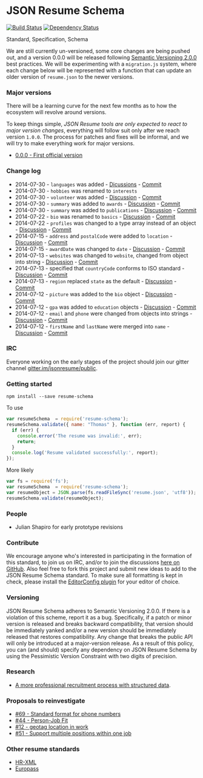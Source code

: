 # JSON Resume Schema

[![Build Status](https://api.travis-ci.org/jsonresume/resume-schema.svg)](http://travis-ci.org/jsonresume/resume-schema) [![Dependency Status](https://david-dm.org/jsonresume/resume-schema.svg)](https://david-dm.org/jsonresume/resume-schema)

Standard, Specification, Schema

We are still currently un-versioned, some core changes are being pushed out, and a version 0.0.0 will be released following [Semantic Versioning 2.0.0](SemVer.org) best practices. We will be experimenting with a `migration.js` system, where each change below will be represented with a function that can update an older version of `resume.json` to the newer versions.

### Major versions

There will be a learning curve for the next few months as to how the ecosystem will revolve around versions.

To keep things simple, *JSON Resume tools are only expected to react to major version changes*, everything will follow suit only after we reach version `1.0.0`. The process for patches and fixes will be informal, and we will try to make everything work for major versions.

* [0.0.0 - First official version](https://github.com/jsonresume/resume-schema/blob/0.0.0/schema.json)

### Change log

* 2014-07-30 - `languages` was added - [Dicussions](https://github.com/jsonresume/resume-schema/issues/34) - [Commit](https://github.com/jsonresume/resume-schema/commit/f02300e36ba076787d008928b29963c3ffce6121)
* 2014-07-30 - `hobbies` was renamed to `interests`
* 2014-07-30 - `volunteer` was added - [Discussion](https://github.com/jsonresume/resume-schema/issues/43) - [Commit](https://github.com/jsonresume/resume-schema/commit/dee007c2e373645b6b67d07a92aebf22fda5b95a)
* 2014-07-30 - `summary` was added to `awards` - [Discussion](https://github.com/jsonresume/resume-schema/issues/119) - [Commit](https://github.com/jsonresume/resume-schema/commit/db5e7bcfa3f373d1293d6af073753ee41e3c3ba9)
* 2014-07-30 - `summary` was added to `publications` - [Discussion](https://github.com/jsonresume/resume-schema/issues/126) - [Commit](https://github.com/jsonresume/resume-schema/pull/129)
* 2014-07-22 - `bio` was renamed to `basics` - [Discussion](https://github.com/jsonresume/resume-schema/issues/68) - [Commit](https://github.com/jsonresume/resume-schema/pull/117)
* 2014-07-22 - `profiles` was changed to a type array instead of an object - [Discussion](https://github.com/jsonresume/resume-schema/issues/6) - [Commit](https://github.com/jsonresume/resume-schema/issues/6)
* 2014-07-15 - `address` and `postalCode` were added to `location` - [Discussion](https://github.com/jsonresume/resume-schema/issues/76) - [Commit](https://github.com/jsonresume/resume-schema/pull/110)
* 2014-07-15 - `awardDate` was changed to `date` - [Discussion](https://github.com/jsonresume/resume-schema/pull/107) - [Commit](https://github.com/jsonresume/resume-schema/pull/107)
* 2014-07-13 - `websites` was changed to `website`, changed from object into string - [Discussion](https://github.com/jsonresume/resume-schema/issues/10) - [Commit](https://github.com/jsonresume/resume-schema/pull/101)
* 2014-07-13 - specified that `countryCode` conforms to ISO standard - [Discussion](https://github.com/jsonresume/resume-schema/pull/78) - [Commit](https://github.com/jsonresume/resume-schema/pull/78)
* 2014-07-13 - `region` replaced `state` as the default - [Discussion](https://github.com/jsonresume/resume-schema/issues/19) - [Commit](https://github.com/jsonresume/resume-schema/pull/99)
* 2014-07-12 - `picture` was added to the `bio` object - [Discussion](https://github.com/jsonresume/resume-schema/issues/29) - [Commit](https://github.com/jsonresume/resume-schema/pull/80)
* 2014-07-12 - `gpa` was added to `education` objects - [Discussion](https://github.com/jsonresume/resume-schema/issues/7) - [Commit](https://github.com/jsonresume/resume-schema/pull/97)
* 2014-07-12 - `email` and `phone` were changed from objects into strings - [Discussion](https://github.com/jsonresume/resume-schema/issues/27) - [Commit](https://github.com/jsonresume/resume-schema/pull/98)
* 2014-07-12 - `firstName` and `lastName` were merged into `name` - [Discussion](https://github.com/jsonresume/resume-schema/issues/4) - [Commit](https://github.com/jsonresume/resume-schema/commit/717b2a525f4f42e9994c54bfa3cdbe0cea5776a6)

### IRC

Everyone working on the early stages of the project should join our gitter channel [gitter.im/jsonresume/public](https://gitter.im/jsonresume/public).

### Getting started

```
npm install --save resume-schema
```

To use

```js
var resumeSchema  = require('resume-schema');
resumeSchema.validate({ name: "Thomas" }, function (err, report) {
  if (err) {
    console.error('The resume was invalid:', err);
    return;
  }
  console.log('Resume validated successfully:', report);
});
```

More likely

```js
var fs = require('fs');
var resumeSchema  = require('resume-schema');
var resumeObject = JSON.parse(fs.readFileSync('resume.json', 'utf8'));
resumeSchema.validate(resumeObject);
```

### People

* Julian Shapiro for early prototype revisions

### Contribute

We encourage anyone who's interested in participating in the formation of this standard, to join us on IRC, and/or to join the discussions [here on GitHub](https://github.com/jsonresume/resume-schema/issues). Also feel free to fork this project and submit new ideas to add to the JSON Resume Schema standard. To make sure all formatting is kept in check, please install the [EditorConfig plugin](http://editorconfig.org/) for your editor of choice.

### Versioning

JSON Resume Schema adheres to Semantic Versioning 2.0.0. If there is a violation of
this scheme, report it as a bug. Specifically, if a patch or minor version is
released and breaks backward compatibility, that version should be immediately
yanked and/or a new version should be immediately released that restores
compatibility. Any change that breaks the public API will only be introduced at
a major-version release. As a result of this policy, you can (and should)
specify any dependency on JSON Resume Schema by using the Pessimistic Version
Constraint with two digits of precision.

### Research

- [A more professional recruitment process with structured data](/research/A%20more%20professional%20recruitment%20process%20with%20structured%20CV%20data.pdf).

### Proposals to reinvestigate

* [#69 - Standard format for phone numbers](https://github.com/jsonresume/resume-schema/issues/69)
* [#44 - Person-Job Fit ](https://github.com/jsonresume/resume-schema/issues/44)
* [#12 - geotag location in work ](https://github.com/jsonresume/resume-schema/issues/12)
* [#51 - Support multiple positions within one job](https://github.com/jsonresume/resume-schema/issues/51)

### Other resume standards
* [HR-XML](https://hr-xml.site-ym.com/store/default.aspx?)
* [Europass](http://europass.cedefop.europa.eu/en/about)
